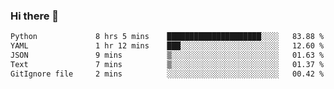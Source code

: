 ### Hi there 👋

<!--START_SECTION:waka-->

```txt
Python             8 hrs 5 mins    █████████████████████░░░░   83.88 %
YAML               1 hr 12 mins    ███░░░░░░░░░░░░░░░░░░░░░░   12.60 %
JSON               9 mins          ▒░░░░░░░░░░░░░░░░░░░░░░░░   01.63 %
Text               7 mins          ▒░░░░░░░░░░░░░░░░░░░░░░░░   01.37 %
GitIgnore file     2 mins          ░░░░░░░░░░░░░░░░░░░░░░░░░   00.42 %
```

<!--END_SECTION:waka-->

<!--
**Jonas-VanHaeken/Jonas-VanHaeken** is a ✨ _special_ ✨ repository because its `README.md` (this file) appears on your GitHub profile.

Here are some ideas to get you started:

- 🔭 I’m currently working on ...
- 🌱 I’m currently learning ...
- 👯 I’m looking to collaborate on ...
- 🤔 I’m looking for help with ...
- 💬 Ask me about ...
- 📫 How to reach me: ...
- 😄 Pronouns: ...
- ⚡ Fun fact: ...
-->
